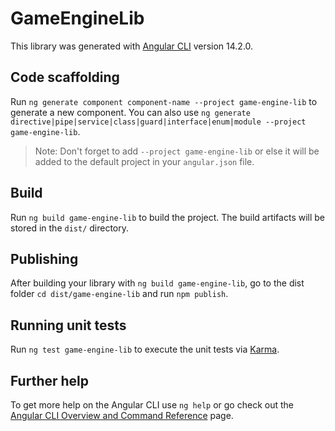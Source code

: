 # GameEngineLib

This library was generated with [Angular CLI](https://github.com/angular/angular-cli) version 14.2.0.

## Code scaffolding

Run `ng generate component component-name --project game-engine-lib` to generate a new component. You can also use `ng generate directive|pipe|service|class|guard|interface|enum|module --project game-engine-lib`.
> Note: Don't forget to add `--project game-engine-lib` or else it will be added to the default project in your `angular.json` file. 

## Build

Run `ng build game-engine-lib` to build the project. The build artifacts will be stored in the `dist/` directory.

## Publishing

After building your library with `ng build game-engine-lib`, go to the dist folder `cd dist/game-engine-lib` and run `npm publish`.

## Running unit tests

Run `ng test game-engine-lib` to execute the unit tests via [Karma](https://karma-runner.github.io).

## Further help

To get more help on the Angular CLI use `ng help` or go check out the [Angular CLI Overview and Command Reference](https://angular.io/cli) page.
